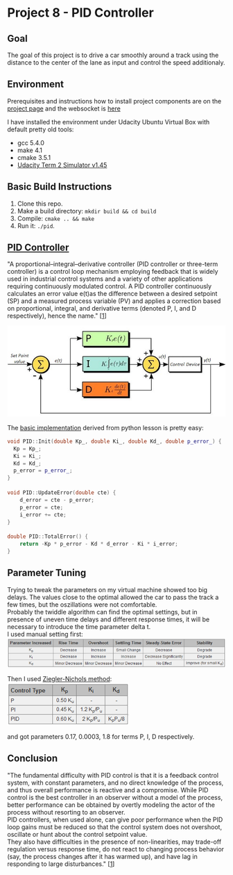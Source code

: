 # Project 8 - PID Controller

## Goal
The goal of this project is to drive a car smoothly around a track using the distance to the center of the lane as input and control the speed additionaly.

## Environment
Prerequisites and instructions how to install project components are on the [project page](https://github.com/udacity/CarND-Controls-PID) and the websocket is [here](https://github.com/uNetworking/uWebSockets)

I have installed the environment under Udacity Ubuntu Virtual Box with default pretty old tools:
- gcc 5.4.0
- make 4.1
- cmake 3.5.1
- [Udacity Term 2 Simulator v1.45](https://github.com/udacity/self-driving-car-sim/releases/tag/v1.45)

## Basic Build Instructions
1. Clone this repo.
2. Make a build directory: `mkdir build && cd build`
3. Compile: `cmake .. && make`
4. Run it: `./pid`.

## [PID Controller](https://en.wikipedia.org/wiki/PID_controller)
"A proportional–integral–derivative controller (PID controller or three-term controller) is a control loop mechanism employing feedback that is widely used in industrial control systems and a variety of other applications requiring continuously modulated control. A PID controller continuously calculates an error value e(t)as the difference between a desired setpoint (SP) and a measured process variable (PV) and applies a correction based on proportional, integral, and derivative terms (denoted P, I, and D respectively), hence the name." [[1](https://en.wikipedia.org/wiki/PID_controller)]

![txt][image1]

The [basic implementation](https://github.com/lexandree/udacity-autonomous-car/blob/master/project8/src/PID.cpp) derived from python lesson is pretty easy:

```cpp
void PID::Init(double Kp_, double Ki_, double Kd_, double p_error_) {
  Kp = Kp_;
  Ki = Ki_;
  Kd = Kd_;
  p_error = p_error_;
}

void PID::UpdateError(double cte) {
	d_error = cte - p_error;
	p_error = cte;
	i_error += cte;
}

double PID::TotalError() {
	return -Kp * p_error - Kd * d_error - Ki * i_error;
}
```
## Parameter Tuning

Trying to tweak the parameters on my virtual machine showed too big delays. The values close to the optimal allowed the car to pass the track a few times, but the oszillations were not comfortable.  
Probably the twiddle algorithm can find the optimal settings, but in presence of uneven time delays and different response times, it will be necessary to introduce the time parameter delta t.  
I used manual setting first:  
![txt][image2]

Then I used [Ziegler-Nichols method](https://en.wikipedia.org/wiki/Ziegler-Nichols_method):  
![txt][image3]

and got parameters 0.17, 0.0003, 1.8 for terms P, I, D respectively.

## Conclusion
"The fundamental difficulty with PID control is that it is a feedback control system, with constant parameters, and no direct knowledge of the process, and thus overall performance is reactive and a compromise. While PID control is the best controller in an observer without a model of the process, better performance can be obtained by overtly modeling the actor of the process without resorting to an observer.   
PID controllers, when used alone, can give poor performance when the PID loop gains must be reduced so that the control system does not overshoot, oscillate or hunt about the control setpoint value.  
They also have difficulties in the presence of non-linearities, may trade-off regulation versus response time, do not react to changing process behavior (say, the process changes after it has warmed up), and have lag in responding to large disturbances." [[1](https://en.wikipedia.org/wiki/PID_controller)]


[//]: # (Image References)

[image1]: img/PID.jpg "PID"
[image2]: img/PID_settings.PNG "manual tuning"
[image3]: img/PID_tune.PNG "Ziegler-Nichols method"
